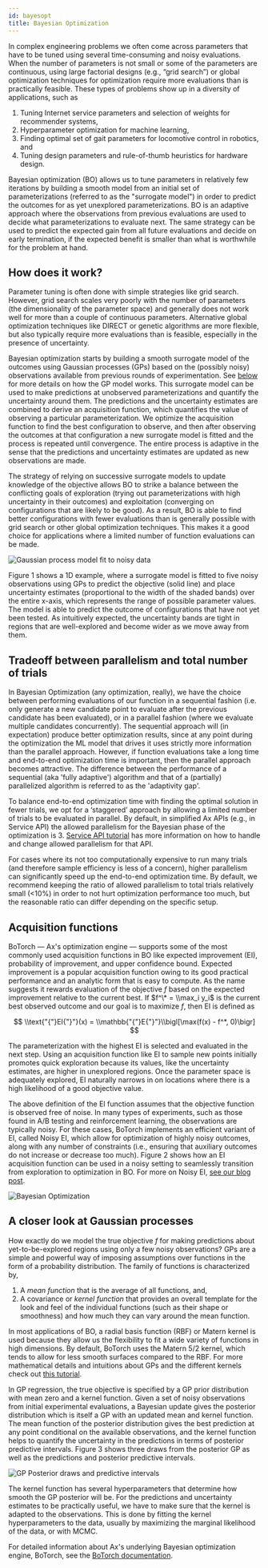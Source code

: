 ```yaml
---
id: bayesopt
title: Bayesian Optimization
---
```

In complex engineering problems we often come across parameters that have to be tuned using several time-consuming and noisy evaluations. When the number of parameters is not small or some of the parameters are continuous, using large factorial designs (e.g., “grid search”) or global optimization techniques for optimization require more evaluations than is practically feasible. These types of problems show up in a diversity of applications, such as

1.  Tuning Internet service parameters and selection of weights for recommender systems,
2.  Hyperparameter optimization for machine learning,
3.  Finding optimal set of gait parameters for locomotive control in robotics, and
4.  Tuning design parameters and rule-of-thumb heuristics for hardware design.

Bayesian optimization (BO) allows us to tune parameters in relatively few iterations by building a smooth model from an initial set of parameterizations (referred to as the "surrogate model") in order to predict the outcomes for as yet unexplored parameterizations. BO is an adaptive approach where the observations from previous evaluations are used to decide what parameterizations to evaluate next. The same strategy can be used to predict the expected gain from all future evaluations and decide on early termination, if the expected benefit is smaller than what is worthwhile for the problem at hand.

## How does it work?

Parameter tuning is often done with simple strategies like grid search. However, grid search scales very poorly with the number of parameters (the dimensionality of the parameter space) and generally does not work well for more than a couple of continuous parameters. Alternative global optimization techniques like DIRECT or genetic algorithms are more flexible, but also typically require more evaluations than is feasible, especially in the presence of uncertainty.

Bayesian optimization starts by building a smooth surrogate model of the outcomes using Gaussian processes (GPs) based on the (possibly noisy) observations available from previous rounds of experimentation. See [below](bayesopt.md#a-closer-look-at-gaussian-processes) for more details on how the GP model works. This surrogate model can be used to make predictions at unobserved parameterizations and quantify the uncertainty around them. The predictions and the uncertainty estimates are combined to derive an acquisition function, which quantifies the value of observing a particular parameterization. We optimize the acquisition function to find the best configuration to observe, and then after observing the outcomes at that configuration a new surrogate model is fitted and the process is repeated until convergence. The entire process is adaptive in the sense that the predictions and uncertainty estimates are updated as new observations are made.

The strategy of relying on successive surrogate models to update knowledge of the objective allows BO to strike a balance between the conflicting goals of exploration (trying out parameterizations with high uncertainty in their outcomes) and exploitation (converging on configurations that are likely to be good).  As a result, BO is able to find better configurations with fewer evaluations than is generally possible with grid search or other global optimization techniques. This makes it a good choice for applications where a limited number of function evaluations can be made.

![Gaussian process model fit to noisy data](assets/gp_opt.png)

Figure 1 shows a 1D example, where a surrogate model is fitted to five noisy observations using GPs to predict the objective (solid line) and place uncertainty estimates (proportional to the width of the shaded bands) over the entire x-axis, which represents the range of possible parameter values. The model is able to predict the outcome of configurations that have not yet been tested. As intuitively expected, the uncertainty bands are tight in regions that are well-explored and become wider as we move away from them.

## Tradeoff between parallelism and total number of trials

In Bayesian Optimization (any optimization, really), we have the choice between performing evaluations of our function in a sequential fashion (i.e. only generate a new candidate point to evaluate after the previous candidate has been evaluated), or in a parallel fashion (where we evaluate multiple candidates concurrently). The sequential approach will (in expectation) produce better optimization results, since at any point during the optimization the ML model that drives it uses strictly more information than the parallel approach. However, if function evaluations take a long time and end-to-end optimization time is important, then the parallel approach becomes attractive. The difference between the performance of a sequential (aka 'fully adaptive') algorithm and that of a (partially) parallelized algorithm is referred to as the 'adaptivity gap'.

To balance end-to-end optimization time with finding the optimal solution in fewer trials, we opt for a ‘staggered’ approach by allowing a limited number of trials to be evaluated in parallel. By default, in simplified Ax APIs (e.g., in Service API) the allowed parallelism for the Bayesian phase of the optimization is 3. [Service API tutorial](https://ax.dev/tutorials/gpei_hartmann_service.html#How-many-trials-can-run-in-parallel?) has more information on how to handle and change allowed parallelism for that API.

For cases where its not too computationally expensive to run many trials (and therefore sample efficiency is less of a concern), higher parallelism can significantly speed up the end-to-end optimization time. By default, we recommend keeping the ratio of allowed parallelism to total trials relatively small (&lt;10%) in order to not hurt optimization performance too much, but the reasonable ratio can differ depending on the specific setup.

## Acquisition functions

BoTorch — Ax's optimization engine — supports some of the most commonly used acquisition functions in BO like expected improvement (EI), probability of improvement, and upper confidence bound. Expected improvement is a popular acquisition function owing to its good practical performance and an analytic form that is easy to compute. As the name suggests it rewards evaluation of the objective $f$ based on the expected improvement relative to the current best. If $f^\* = \\max_i y_i$ is the current best observed outcome and our goal is to maximize $f$, then EI is defined as

$$ \\text{"{"}EI{"}"}(x) = \\mathbb{"{"}E{"}"}\\bigl[\max(f(x) - f^*, 0)\bigr] $$

The parameterization with the highest EI is selected and evaluated in the next step. Using an acquisition function like EI to sample new points initially promotes quick exploration because its values, like the uncertainty estimates, are higher in unexplored regions. Once the parameter space is adequately explored, EI naturally narrows in on locations where there is a high likelihood of a good objective value.

The above definition of the EI function assumes that the objective function is observed free of noise. In many types of experiments, such as those found in A/B testing and reinforcement learning, the observations are typically noisy. For these cases, BoTorch implements an efficient variant of EI, called Noisy EI, which allow for optimization of highly noisy outcomes, along with any number of constraints (i.e., ensuring that auxiliary outcomes do not increase or decrease too much). Figure 2 shows how an EI acquisition function can be used in a noisy setting to seamlessly transition from exploration to optimization in BO.  For more on Noisy EI, [see our blog post](https://research.fb.com/efficient-tuning-of-online-systems-using-bayesian-optimization/).

![Bayesian Optimization](assets/bo_1d_opt.gif)

## A closer look at Gaussian processes

How exactly do we model the true objective $f$ for making predictions about yet-to-be-explored regions using only a few noisy observations? GPs are a simple and powerful way of imposing assumptions over functions in the form of a probability distribution. The family of functions is characterized by,

1.  A _mean function_ that is the average of all functions, and,
2.  A covariance or _kernel function_ that provides an overall template for the look and feel of the individual functions (such as their shape or smoothness) and how much they can vary around the mean function.

In most applications of BO, a radial basis function (RBF) or Matern kernel is used because they allow us the flexibility to fit a wide variety of functions in high dimensions. By default, BoTorch uses the Matern 5/2 kernel, which tends to allow for less smooth surfaces compared to the RBF. For more mathematical details and intuitions about GPs and the different kernels check out [this tutorial](https://distill.pub/2019/visual-exploration-gaussian-processes).

In GP regression, the true objective is specified by a GP prior distribution with mean zero and a kernel function. Given a set of noisy observations from initial experimental evaluations, a Bayesian update gives the posterior distribution which is itself a GP with an updated mean and kernel function. The mean function of the posterior distribution gives the best prediction at any point conditional on the available observations, and the kernel function helps to quantify the uncertainty in the predictions in terms of posterior predictive intervals. Figure 3 shows three draws from the posterior GP as well as the predictions and posterior predictive intervals.

![GP Posterior draws and predictive intervals](assets/gp_posterior.png)

The kernel function has several hyperparameters that determine how smooth the GP posterior will be. For the predictions and uncertainty estimates to be practically useful, we have to make sure that the kernel is adapted to the observations. This is done by fitting the kernel hyperparameters to the data, usually by maximizing the marginal likelihood of the data, or with MCMC.

For detailed information about Ax's underlying Bayesian optimization engine, BoTorch, see the [BoTorch documentation](https://botorch.org/docs/introduction).

